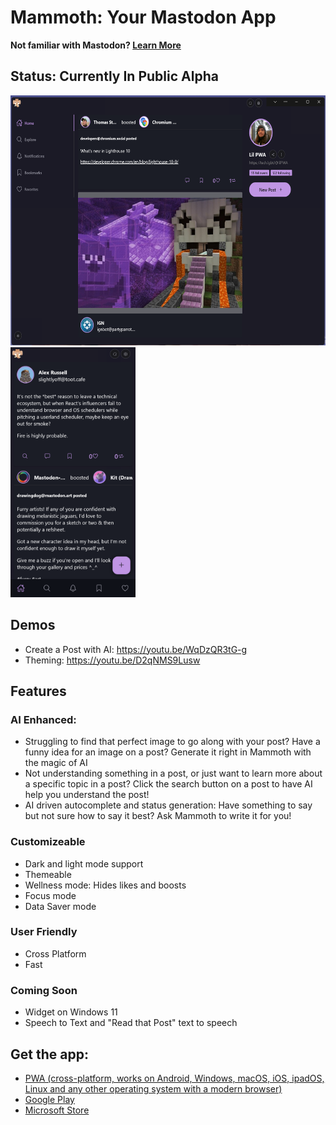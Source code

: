 # Mammoth: Your Mastodon App

**Not familiar with Mastodon? [Learn More](https://joinmastodon.org/)**

## Status: Currently In Public Alpha

<div>
  <img height="400px" src="/public/assets/screenshots/new/desktop.png" />
  <img height="400px" src="/public/assets/screenshots/new/mobile-one.png" />
</div>

## Demos
- Create a Post with AI: https://youtu.be/WqDzQR3tG-g
- Theming: https://youtu.be/D2qNMS9Lusw

## Features

### AI Enhanced:
- Struggling to find that perfect image to go along with your post? Have a funny idea for an image on a post? Generate it right in Mammoth with the magic of AI
- Not understanding something in a post, or just want to learn more about a specific topic in a post? Click the search button on a post to have AI help you understand the post!
- AI driven autocomplete and status generation: Have something to say but not sure how to say it best? Ask Mammoth to write it for you!

### Customizeable
- Dark and light mode support
- Themeable
- Wellness mode: Hides likes and boosts
- Focus mode
- Data Saver mode

### User Friendly
- Cross Platform
- Fast

### Coming Soon
- Widget on Windows 11
- Speech to Text and "Read that Post" text to speech

## Get the app:

- [PWA (cross-platform, works on Android, Windows, macOS, iOS, ipadOS, Linux and any other operating system with a modern browser)](https://wonderful-glacier-07b022d1e.2.azurestaticapps.net/home)
- [Google Play](https://play.google.com/store/apps/details?id=com.mammoth.pwa)
- [Microsoft Store](https://www.microsoft.com/store/apps/9NRFT6SLGBMK)



